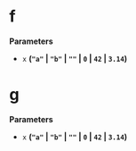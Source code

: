 <!-- Generated by documentation.js. Update this documentation by updating the source code. -->

# f

**Parameters**

-   `x` **(`"a"` \| `"b"` \| `""` \| `0` \| `42` \| `3.14`)** 

# g

**Parameters**

-   `x` **(`"a"` \| `"b"` \| `""` \| `0` \| `42` \| `3.14`)** 
